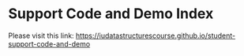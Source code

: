 # Support Code and Demo Index

Please visit this link: https://iudatastructurescourse.github.io/student-support-code-and-demo
